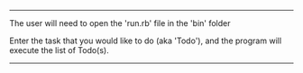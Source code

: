 
-----------------------------------------------

The user will need to open the 'run.rb' file in the 'bin' folder

Enter the task that you would like to do (aka 'Todo'), and the program will execute the list of Todo(s).


-------------------------------------------------
